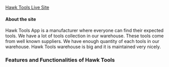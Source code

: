 
[Hawk Tools Live Site](https://hawk-tools.netlify.app/)

<h4>About the site</h4>
<p>Hawk Tools App is a manufacturer where everyone can find their expected tools. We have a lot of tools collection in our warehouse. These tools come from well known suppliers. We have enough quantity of each tools in our warehouse. Hawk Tools warehouse is big and it is maintained very nicely. </p>


<h3>Features and Functionalities of Hawk Tools</h3>
